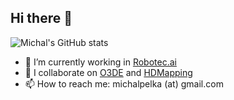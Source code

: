 ## Hi there 👋

![Michal's GitHub stats](https://github-readme-stats.vercel.app/api?username=michalpelka&show_icons=true&theme=radical)

- 🔭 I’m currently working in [Robotec.ai](https://www.robotec.ai/)
- 👯 I collaborate on [O3DE](https://o3de.org/) and [HDMapping](https://michalpelka.github.io/RosCon2024_workshop/) 
- 📫 How to reach me: michalpelka (at) gmail.com


<!--
**michalpelka/michalpelka** is a ✨ _special_ ✨ repository because its `README.md` (this file) appears on your GitHub profile.

Here are some ideas to get you started:


- 👯 I’m looking to collaborate on O3DE 
- 🤔 I’m looking for help with ...
- 💬 Ask me about ...
- 📫 How to reach me: ...
- 😄 Pronouns: hehe
- ⚡ Fun fact: ...
-->
